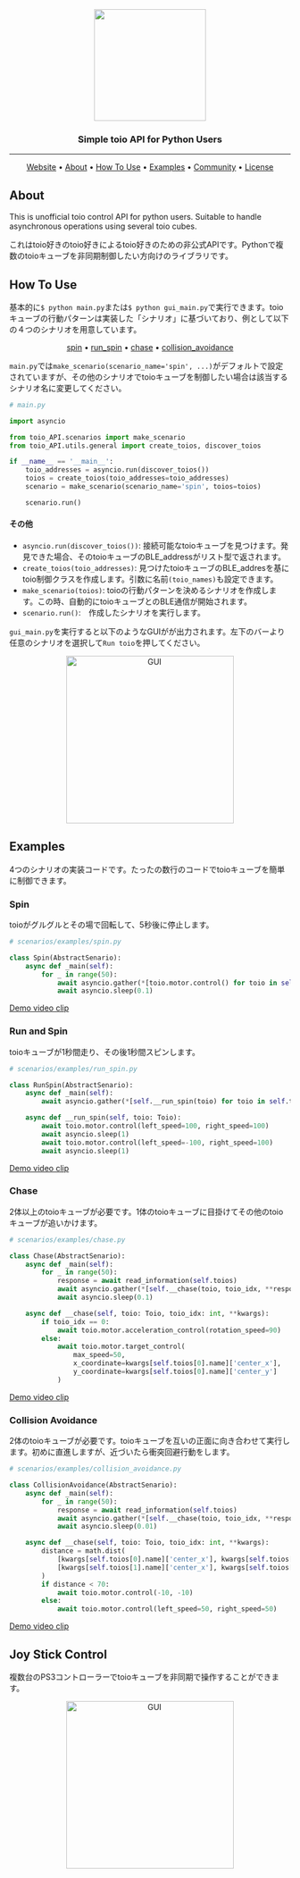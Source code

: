 <div align="center">

<img src="https://user-images.githubusercontent.com/60799014/115414156-c4ded580-a230-11eb-899c-874fdd7702be.png" width="200px">


### Simple toio API for Python Users

---

<p align="center">
  <a href="https://toio.io/">Website</a> •
  <a href="#about">About</a> •
  <a href="#how-to-use">How To Use</a> •
  <a href="#examples">Examples</a> •
  <a href="https://toio.io/blog/detail/20210412_toioClub.html">Community</a> •
  <a href="https://github.com/Yoshi-0921/toio_API/blob/main/LICENSE">License</a>
</p>
</div>

## About
This is unofficial toio control API for python users. Suitable to handle asynchronous operations using several toio cubes.

これはtoio好きのtoio好きによるtoio好きのための非公式APIです。Pythonで複数のtoioキューブを非同期制御したい方向けのライブラリです。

## How To Use
基本的に`$ python main.py`または`$ python gui_main.py`で実行できます。toioキューブの行動パターンは実装した「シナリオ」に基づいており、例として以下の４つのシナリオを用意しています。

<p align="center">
  <a href="#spin">spin</a> •
  <a href="#run-and-spin">run_spin</a> •
  <a href="#chase">chase</a> •
  <a href="#collision-avoidance">collision_avoidance</a>
</p>

`main.py`では`make_scenario(scenario_name='spin', ...)`がデフォルトで設定されていますが、その他のシナリオでtoioキューブを制御したい場合は該当するシナリオ名に変更してください。

```py
# main.py

import asyncio

from toio_API.scenarios import make_scenario
from toio_API.utils.general import create_toios, discover_toios

if __name__ == '__main__':
    toio_addresses = asyncio.run(discover_toios())
    toios = create_toios(toio_addresses=toio_addresses)
    scenario = make_scenario(scenario_name='spin', toios=toios)

    scenario.run()
```
#### その他
- `asyncio.run(discover_toios())`: 接続可能なtoioキューブを見つけます。発見できた場合、そのtoioキューブのBLE_addressがリスト型で返されます。
- `create_toios(toio_addresses)`: 見つけたtoioキューブのBLE_addresを基にtoio制御クラスを作成します。引数に名前`(toio_names)`も設定できます。
- `make_scenario(toios)`: toioの行動パターンを決めるシナリオを作成します。この時、自動的にtoioキューブとのBLE通信が開始されます。
- `scenario.run()`:　作成したシナリオを実行します。　

`gui_main.py`を実行すると以下のようなGUIがが出力されます。左下のバーより任意のシナリオを選択して`Run toio`を押してください。
<p align="center"><img width="300" alt="GUI" src="https://user-images.githubusercontent.com/60799014/119652718-6cb77680-be61-11eb-8661-cab4ecc277fa.png"></p>


## Examples
4つのシナリオの実装コードです。たったの数行のコードでtoioキューブを簡単に制御できます。

### Spin
toioがグルグルとその場で回転して、5秒後に停止します。

```py
# scenarios/examples/spin.py

class Spin(AbstractSenario):
    async def _main(self):
        for _ in range(50):
            await asyncio.gather(*[toio.motor.control() for toio in self.toios])
            await asyncio.sleep(0.1)
```

[Demo video clip](https://youtu.be/rINq-bm9uKI)

### Run and Spin
toioキューブが1秒間走り、その後1秒間スピンします。

```py
# scenarios/examples/run_spin.py

class RunSpin(AbstractSenario):
    async def _main(self):
        await asyncio.gather(*[self.__run_spin(toio) for toio in self.toios])

    async def __run_spin(self, toio: Toio):
        await toio.motor.control(left_speed=100, right_speed=100)
        await asyncio.sleep(1)
        await toio.motor.control(left_speed=-100, right_speed=100)
        await asyncio.sleep(1)
```

[Demo video clip](https://youtu.be/3fU0nKxnZRQ)

### Chase
2体以上のtoioキューブが必要です。1体のtoioキューブに目掛けてその他のtoioキューブが追いかけます。

```py
# scenarios/examples/chase.py

class Chase(AbstractSenario):
    async def _main(self):
        for _ in range(50):
            response = await read_information(self.toios)
            await asyncio.gather(*[self.__chase(toio, toio_idx, **response) for toio_idx, toio in enumerate(self.toios)])
            await asyncio.sleep(0.1)

    async def __chase(self, toio: Toio, toio_idx: int, **kwargs):
        if toio_idx == 0:
            await toio.motor.acceleration_control(rotation_speed=90)
        else:
            await toio.motor.target_control(
                max_speed=50,
                x_coordinate=kwargs[self.toios[0].name]['center_x'],
                y_coordinate=kwargs[self.toios[0].name]['center_y']
            )
```

[Demo video clip](https://youtu.be/juGjJ5iSx_k)

### Collision Avoidance
2体のtoioキューブが必要です。toioキューブを互いの正面に向き合わせて実行します。初めに直進しますが、近づいたら衝突回避行動をします。

```py
# scenarios/examples/collision_avoidance.py

class CollisionAvoidance(AbstractSenario):
    async def _main(self):
        for _ in range(50):
            response = await read_information(self.toios)
            await asyncio.gather(*[self.__chase(toio, toio_idx, **response) for toio_idx, toio in enumerate(self.toios)])
            await asyncio.sleep(0.01)

    async def __chase(self, toio: Toio, toio_idx: int, **kwargs):
        distance = math.dist(
            [kwargs[self.toios[0].name]['center_x'], kwargs[self.toios[0].name]['center_y']],
            [kwargs[self.toios[1].name]['center_x'], kwargs[self.toios[1].name]['center_y']]
        )
        if distance < 70:
            await toio.motor.control(-10, -10)
        else:
            await toio.motor.control(left_speed=50, right_speed=50)
```

[Demo video clip](https://youtu.be/1LJGxODB4vM)


## Joy Stick Control
複数台のPS3コントローラーでtoioキューブを非同期で操作することができます。
<p align="center"><img width="300" alt="GUI" src="https://user-images.githubusercontent.com/60799014/150722667-dcd925c0-9fe5-41b8-b969-7ecf1ae8b4d4.png"></p>